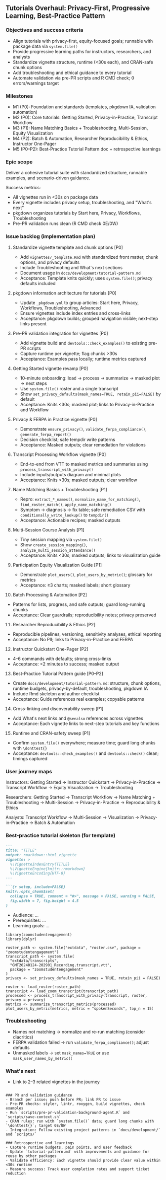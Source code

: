 ## Tutorials Overhaul: Privacy-First, Progressive Learning, Best-Practice Pattern

### Objectives and success criteria
- Align tutorials with privacy-first, equity-focused goals; runnable with package data via `system.file()`
- Provide progressive learning paths for instructors, researchers, and analysts
- Standardize vignette structure, runtime (<30s each), and CRAN-safe chunk options
- Add troubleshooting and ethical guidance to every tutorial
- Automate validation via pre-PR scripts and R CMD check; 0 errors/warnings target

### Milestones
- M1 (P0): Foundation and standards (templates, pkgdown IA, validation automation)
- M2 (P0): Core tutorials: Getting Started, Privacy-in-Practice, Transcript Workflow
- M3 (P1): Name Matching Basics + Troubleshooting, Multi-Session, Equity Visualization
- M4 (P2): Batch & Automation, Researcher Reproducibility & Ethics, Instructor One-Pager
- M5 (P0–P2): Best-Practice Tutorial Pattern doc + retrospective learnings

### Epic scope
Deliver a cohesive tutorial suite with standardized structure, runnable examples, and scenario-driven guidance.

Success metrics:
- All vignettes run in <30s on package data
- Every vignette includes privacy setup, troubleshooting, and "What's next"
- pkgdown organizes tutorials by Start here, Privacy, Workflows, Troubleshooting
- Pre-PR validation runs clean (R CMD check 0E/0W)

### Issue backlog (implementation plan)
1) Standardize vignette template and chunk options [P0]
   - Add `vignettes/_template.Rmd` with standardized front matter, chunk options, and privacy defaults
   - Include Troubleshooting and What's next sections
   - Document usage in `docs/development/tutorial-pattern.md`
   - Acceptance: Template knits quickly; uses `system.file()`; privacy defaults included

2) pkgdown information architecture for tutorials [P0]
   - Update `_pkgdown.yml` to group articles: Start here, Privacy, Workflows, Troubleshooting, Advanced
   - Ensure vignettes include index entries and cross-links
   - Acceptance: pkgdown builds; grouped navigation visible; next-step links present

3) Pre-PR validation integration for vignettes [P0]
   - Add vignette build and `devtools::check_examples()` to existing pre-PR scripts
   - Capture runtime per vignette; flag chunks >30s
   - Acceptance: Examples pass locally; runtime metrics captured

4) Getting Started vignette revamp [P0]
   - 10-minute onboarding: load → process → summarize → masked plot → next steps
   - Use `system.file()` roster and a single transcript
   - Show `set_privacy_defaults(mask_names=TRUE, retain_pii=FALSE)` by default
   - Acceptance: Knits <30s; masked plot; links to Privacy-in-Practice and Workflow

5) Privacy & FERPA in Practice vignette [P0]
   - Demonstrate `ensure_privacy()`, `validate_ferpa_compliance()`, `generate_ferpa_report()`
   - Decision checklist; safe tempdir write patterns
   - Acceptance: Masked outputs; clear remediation for violations

6) Transcript Processing Workflow vignette [P0]
   - End-to-end from VTT to masked metrics and summaries using `process_transcript_with_privacy()`
   - Include inputs/outputs diagram and minimal plots
   - Acceptance: Knits <30s; masked outputs; clear workflow

7) Name Matching Basics + Troubleshooting [P1]
   - Repro: `extract_*_names()`, `normalize_name_for_matching()`, `find_roster_match()`, `apply_name_matching()`
   - Symptom → diagnosis → fix table; safe remediation CSV with `conditionally_write_lookup()` to `tempdir()`
   - Acceptance: Actionable recipes; masked outputs

8) Multi-Session Course Analysis [P1]
   - Tiny session mapping via `system.file()`
   - Show `create_session_mapping()`, `analyze_multi_session_attendance()`
   - Acceptance: Knits <30s; masked outputs; links to visualization guide

9) Participation Equity Visualization Guide [P1]
   - Demonstrate `plot_users()`, `plot_users_by_metric()`; glossary for metrics
   - Acceptance: ≥3 charts; masked labels; short glossary

10) Batch Processing & Automation [P2]
   - Patterns for lists, progress, and safe outputs; guard long-running chunks
   - Acceptance: Clear guardrails; reproducibility notes; privacy preserved

11) Researcher Reproducibility & Ethics [P2]
   - Reproducible pipelines, versioning, sensitivity analyses, ethical reporting
   - Acceptance: No PII; links to Privacy-in-Practice and FERPA

12) Instructor Quickstart One-Pager [P2]
   - 4–6 commands with defaults; strong cross-links
   - Acceptance: <2 minutes to success; masked output

13) Best-Practice Tutorial Pattern guide [P0–P2]
   - Create `docs/development/tutorial-pattern.md`: structure, chunk options, runtime budgets, privacy-by-default, troubleshooting, pkgdown IA
   - Include Rmd skeleton and author checklist
   - Acceptance: Guide references real examples; copyable patterns

14) Cross-linking and discoverability sweep [P1]
   - Add What's next links and `@seealso` references across vignettes
   - Acceptance: Each vignette links to next-step tutorials and key functions

15) Runtime and CRAN-safety sweep [P1]
   - Confirm `system.file()` everywhere; measure time; guard long chunks with `\donttest{}`
   - Acceptance: `devtools::check_examples()` and `devtools::check()` clean; timings captured

### User journey maps
Instructors: Getting Started → Instructor Quickstart → Privacy-in-Practice → Transcript Workflow → Equity Visualization → Troubleshooting

Researchers: Getting Started → Transcript Workflow → Name Matching + Troubleshooting → Multi-Session → Privacy-in-Practice → Reproducibility & Ethics

Analysts: Transcript Workflow → Multi-Session → Visualization → Privacy-in-Practice → Batch & Automation

### Best-practice tutorial skeleton (for template)
```markdown
---
title: "TITLE"
output: rmarkdown::html_vignette
vignette: >
  %\VignetteIndexEntry{TITLE}
  %\VignetteEngine{knitr::rmarkdown}
  %\VignetteEncoding{UTF-8}
---

```{r setup, include=FALSE}
knitr::opts_chunk$set(
  collapse = TRUE, comment = "#>", message = FALSE, warning = FALSE,
  fig.width = 7, fig.height = 4.5
)
```

- Audience: …
- Prerequisites: …
- Learning goals: …

```{r libraries}
library(zoomstudentengagement)
library(dplyr)
```

```{r data}
roster_path <- system.file("extdata", "roster.csv", package = "zoomstudentengagement")
transcript_path <- system.file(
  "extdata/transcripts",
  "GMT20240124-202901_Recording.transcript.vtt",
  package = "zoomstudentengagement"
)
privacy <- set_privacy_defaults(mask_names = TRUE, retain_pii = FALSE)
```

```{r workflow}
roster <- load_roster(roster_path)
transcript <- load_zoom_transcript(transcript_path)
processed <- process_transcript_with_privacy(transcript, roster, privacy = privacy)
metrics <- summarize_transcript_metrics(processed)
plot_users_by_metric(metrics, metric = "spokenSeconds", top_n = 15)
```

### Troubleshooting
- Names not matching → normalize and re-run matching (consider diacritics)
- FERPA validation failed → run `validate_ferpa_compliance()`; adjust defaults
- Unmasked labels → set `mask_names=TRUE` or use `mask_user_names_by_metric()`

### What's next
- Link to 2–3 related vignettes in the journey
```

### PR and validation guidance
- Branch per issue; push before PR; link PR to issue
- Pre-PR checks: styler, lintr, roxygen, build vignettes, check examples
- Run `scripts/pre-pr-validation-background-agent.R` and `scripts/save-context.sh`
- CRAN rules: run with `system.file()` data; guard long chunks with `\donttest{}`; target 0E/0W
- Integration: Follow existing project patterns in `docs/development/` and `scripts/`

### Retrospective and learnings
- Capture runtime budgets, pain points, and user feedback
- Update `tutorial-pattern.md` with improvements and guidance for reuse by other packages
- Validate efficiency: Each vignette should provide clear value within <30s runtime
- Measure success: Track user completion rates and support ticket reduction
